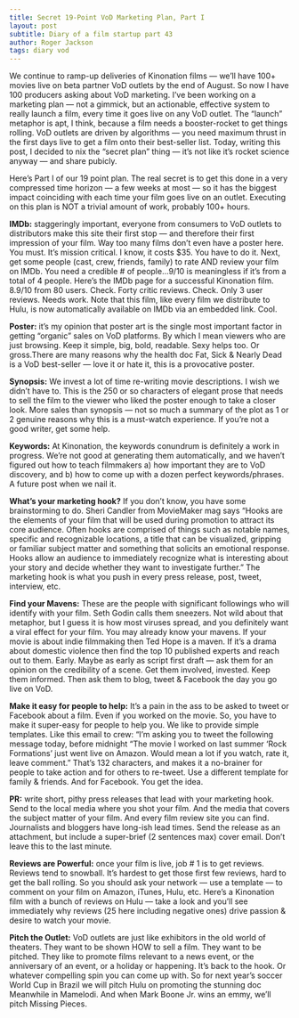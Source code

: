 ```yaml
---
title: Secret 19-Point VoD Marketing Plan, Part I
layout: post
subtitle: Diary of a film startup part 43
author: Roger Jackson
tags: diary vod
---
```

We continue to ramp-up deliveries of Kinonation films — we’ll have 100+ movies live on beta partner VoD outlets by the end of August. So now I have 100 producers asking about VoD marketing. I’ve been working on a marketing plan — not a gimmick, but an actionable, effective system to really launch a film, every time it goes live on any VoD outlet. The “launch” metaphor is apt, I think, because a film needs a booster-rocket to get things rolling. VoD outlets are driven by algorithms — you need maximum thrust in the first days live to get a film onto their best-seller list. Today, writing this post,  I decided to nix the “secret plan” thing — it’s not like it’s rocket science anyway — and share pubicly.

Here’s Part I of our 19 point plan. The real secret is to get this done in a very compressed time horizon — a few weeks at most — so it has the biggest impact coinciding with each time your film goes live on an outlet.  Executing on this plan is NOT a trivial amount of work, probably 100+ hours.

<b>IMDb:</b> staggeringly important, everyone from consumers to VoD outlets to distributors make this site their first stop — and therefore their first impression of your film. Way too many films don’t even have a poster here. You must. It’s mission critical. I know, it costs $35. You have to do it. Next, get some people (cast, crew, friends, family) to rate AND review your film on IMDb. You need a credible # of people…9/10 is meaningless if it’s from a total of 4 people. Here’s the IMDb page for a successful Kinonation film. 8.9/10 from 80 users. Check. Forty critic reviews. Check. Only 3 user reviews. Needs work. Note that this film, like every film we distribute to Hulu, is now automatically available on IMDb via an embedded link. Cool.

<b>Poster:</b> it’s my opinion that poster art is the single most important factor in getting “organic” sales on VoD platforms. By which I mean viewers who are just browsing. Keep it simple, big, bold, readable. Sexy helps too. Or gross.There are many reasons why the health doc Fat, Sick & Nearly Dead is a VoD best-seller — love it or hate it, this is a provocative poster.

<b>Synopsis:</b> We invest a lot of time re-writing movie descriptions. I wish we didn’t have to. This is the 250 or so characters of elegant prose that needs to sell the film to the viewer who liked the poster enough to take a closer look. More sales than synopsis — not so much a summary of the plot as 1 or 2 genuine reasons why this is a must-watch experience. If you’re not a good writer, get some help.

<b>Keywords:</b> At Kinonation, the keywords conundrum is definitely a work in progress. We’re not good at generating them automatically, and we haven’t figured out how to teach filmmakers a) how important they are to VoD discovery, and b) how to come up with a dozen perfect keywords/phrases. A future post when we nail it.

<b>What’s your marketing hook?</b>  If you don’t know, you have some brainstorming to do. Sheri Candler from MovieMaker mag says “Hooks are the elements of your film that will be used during promotion to attract its core audience. Often hooks are comprised of things such as notable names, specific and recognizable locations, a title that can be visualized, gripping or familiar subject matter and something that solicits an emotional response. Hooks allow an audience to immediately recognize what is interesting about your story and decide whether they want to investigate further.”  The marketing hook is what you push in every press release, post, tweet, interview, etc.

<b>Find your Mavens:</b> These are the people with significant followings who will identify with your film. Seth Godin calls them sneezers. Not wild about that metaphor, but I guess it is  how most viruses spread, and you definitely want a viral effect for your film. You may already know your mavens. If your movie is about indie filmmaking then Ted Hope is a maven. If it’s a drama about domestic violence then find the top 10 published experts and reach out to them. Early. Maybe as early as script first draft — ask them for an opinion on the credibility of a scene. Get them involved, invested. Keep them informed. Then ask them to blog, tweet & Facebook the day you go live on VoD.

<b>Make it easy for people to help:</b> It’s a pain in the ass to be asked to tweet or Facebook about a film. Even if you worked on the movie. So, you have to make it super-easy for people to help you. We like to provide simple templates. Like this email to crew: “I’m asking you to tweet the following message today, before midnight  “The movie I worked on last summer ‘Rock Formations’ just went live on Amazon. Would mean a lot if you watch, rate it, leave comment.” That’s 132 characters, and makes it a no-brainer for people to take action and for others to re-tweet. Use a different template for family & friends. And for Facebook. You get the idea.

<b>PR:</b> write short, pithy press releases that lead with your marketing hook. Send to the local media where you shot your film. And the media that covers the subject matter of your film. And every film review site you can find. Journalists and bloggers have long-ish lead times. Send the release as an attachment, but include a super-brief (2 sentences max) cover email. Don’t leave this to the last minute.

<b>Reviews are Powerful:</b> once your film is live, job # 1 is to get reviews. Reviews tend to snowball. It’s hardest to get those first few reviews, hard to get the ball rolling. So you should ask your network — use a template — to comment on your film on Amazon, iTunes, Hulu, etc. Here’s a Kinonation film with a bunch of reviews on Hulu — take a look and you’ll see immediately why reviews (25 here including negative ones) drive passion & desire to watch your movie.

<b>Pitch the Outlet:</b> VoD outlets are just like exhibitors in the old world of theaters. They want to be shown HOW to sell a film. They want to be pitched. They like to promote films relevant to a news event, or the anniversary of an event, or a holiday or happening. It’s back to the hook. Or whatever compelling spin you can come up with. So for next year’s soccer World Cup in Brazil we will pitch Hulu on promoting the stunning doc Meanwhile in Mamelodi. And when Mark Boone Jr. wins an emmy, we’ll pitch Missing Pieces.

